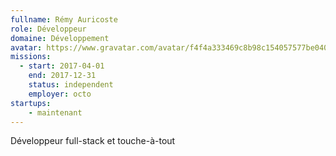 ```yaml
---
fullname: Rémy Auricoste
role: Développeur
domaine: Développement
avatar: https://www.gravatar.com/avatar/f4f4a333469c8b98c154057577be040a?s=512
missions:
  - start: 2017-04-01
    end: 2017-12-31
    status: independent
    employer: octo
startups:
    - maintenant
---
```


Développeur full-stack et touche-à-tout
